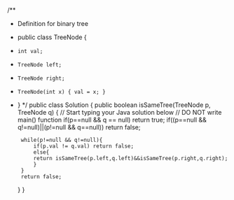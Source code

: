/**
 * Definition for binary tree
 * public class TreeNode {
 *     int val;
 *     TreeNode left;
 *     TreeNode right;
 *     TreeNode(int x) { val = x; }
 * }
 */
public class Solution {
    public boolean isSameTree(TreeNode p, TreeNode q) {
        // Start typing your Java solution below
        // DO NOT write main() function
        if(p==null && q == null) return true;
        if((p==null && q!=null)||(p!=null && q==null)) return false;
        
        while(p!=null && q!=null){
            if(p.val != q.val) return false;
            else{
            return isSameTree(p.left,q.left)&&isSameTree(p.right,q.right);
            }
        }
        return false;
    }
}
